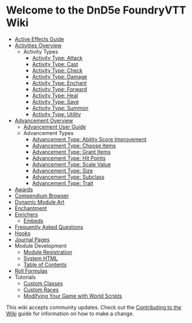 # Welcome to the DnD5e FoundryVTT Wiki

- [Active Effects Guide](Active-Effect-Guide.md)
- [Activities Overview](Activities.md)
  - Activity Types
    - [Activity Type: Attack](Activity-Type-Attack.md)
    - [Activity Type: Cast](Activity-Type-Cast.md)
    - [Activity Type: Check](Activity-Type-Check.md)
    - [Activity Type: Damage](Activity-Type-Damage.md)
    - [Activity Type: Enchant](Activity-Type-Enchant.md)
    - [Activity Type: Forward](Activity-Type-Forward.md)
    - [Activity Type: Heal](Activity-Type-Heal.md)
    - [Activity Type: Save](Activity-Type-Save.md)
    - [Activity Type: Summon](Activity-Type-Summon.md)
    - [Activity Type: Utility](Activity-Type-Utility.md)
- [Advancement Overview](Advancement.md)
  - [Advancement User Guide](Advancement-User-Guide.md)
  - Advancement Types
    - [Advancement Type: Ability Score Improvement](Advancement-Type-Ability-Score-Improvement.md)
    - [Advancement Type: Choose Items](Advancement-Type-Item-Choice.md)
    - [Advancement Type: Grant Items](Advancement-Type-Item-Grant.md)
    - [Advancement Type: Hit Points](Advancement-Type-Hit-Points.md)
    - [Advancement Type: Scale Value](Advancement-Type-Scale-Value.md)
    - [Advancement Type: Size](Advancement-Type-Size.md)
    - [Advancement Type: Subclass](Advancement-Type-Subclass.md)
    - [Advancement Type: Trait](Advancement-Type-Trait.md)
- [Awards](Awards.md)
- [Compendium Browser](Compendium-Browser.md)
- [Dynamic Module Art](Dynamic-Module-Art.md)
- [Enchantment](Enchantment.md)
- [Enrichers](Enrichers.md)
  - [Embeds](Embeds.md)
- [Frequently Asked Questions](FAQ.md)
- [Hooks](Hooks.md)
- [Journal Pages](Journal-Pages.md)
- Module Development
  - [Module Registration](Module-Registration.md)
  - [System HTML](System-HTML.md)
  - [Table of Contents](Table-of-Contents.md)
- [Roll Formulas](Roll-Formulas.md)
- Tutorials
  - [Custom Classes](Custom-Class-Advancement.md)
  - [Custom Races](Custom-Race-Tutorial.md)
  - [Modifying Your Game with World Scripts](Modifying-Your-Game-with-Scripts.md)

This wiki accepts community updates. Check out the [Contributing to the Wiki](Contributing-to-the-Wiki.md) guide for information on how to make a change.
